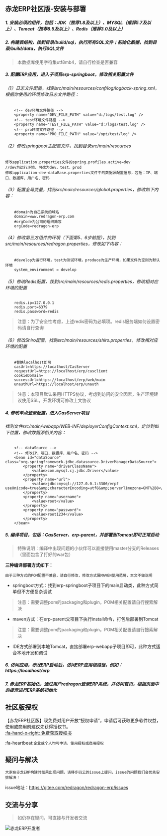 ## 赤龙ERP社区版-安装与部署

##### 1. 安装必须的组件，包括：JDK（推荐1.8及以上）、MYSQL（推荐5.7及以上）、Tomcat（推荐8.5及以上）、Redis（推荐3.0及以上）

##### 2. 构建表结构，找到目录/build/sql，执行所有SQL文件；初始化数据，找到目录/build/data，执行SQL文件
> 本数据库使用字符集utf8mb4，请自行检查是否兼容

##### 3. 配置ERP应用，进入子项目erp-springboot，修改相关配置文件

###### （1）日志文件配置，找到src/main/resources/conf/log/logback-spring.xml，根据你使用的环境修改日志文件路径：

        <!-- dev环境文件路径 -->
        <property name="DEV_FILE_PATH" value="d:/logs/test.log" />
        <!-- test环境文件路径 -->
        <property name="TEST_FILE_PATH" value="d:/logs/test.log" />
        <!-- pro环境文件路径 -->
        <property name="PRO_FILE_PATH" value="/opt/test/log" />

###### （2）修改springboot主配置文件，找到目录src/main/resources

    修改application.properties文件的spring.profiles.active=dev
    //dev为运行环境，可改为dev，test，prod
    修改application-dev-dataBase.properties文件中的数据源配置信息，包括：IP、端口、数据库、用户名、密码

###### （3）配置全局变量，找到src/main/resources/global.properties，修改如下内容：

        #domain为自己系统的域名
        domain=www.redragon-erp.com
        #orgCode为公司的组织简写
        orgCode=redragon-erp

###### （4）修改第三方组件的环境（下面第5、6步前提），找到src/main/resources/redragon.properties，修改如下内容：

        #develop为运行环境，test为测试环境，produce为生产环境，如果文件为空则为默认环境
        system_environment = develop

###### （5）修改Redis配置，找到src/main/resources/redis.properties，修改相对应环境的配置

        redis.ip=127.0.0.1
        redis.port=6379
        redis.password=redis

> 注意：为了安全性考虑，上述redis密码为必填项。redis服务端如何设置密码请自行查询

###### （6）修改Shiro配置，找到src/main/resources/shiro.properties，修改相对应环境的配置

        #替换localhost即可
        casUrl=https://localhost/CasServer
        requestUrl=https://localhost/erp/casclient
        cookieDomain=
        successUrl=https://localhost/erp/web/main
        unauthUrl=https://localhost/erp/unauth

> 注意：本项目默认采用HTTPS协议，考虑到访问的安全因素，生产环境建议使用SSL，开发环境可修改上文协议

##### 4. 修改单点登录配置，进入CasServer项目

###### 找到文件src/main/webapp/WEB-INF/deployerConfigContext.xml，定位到如下位置，修改数据源相关内容：

        <!-- dataSource -->
        <!-- 修改IP、端口、数据库、用户名、密码 -->  
        <bean id="dataSource" class="org.springframework.jdbc.datasource.DriverManagerDataSource">
            <property name="driverClassName">
                <value>com.mysql.cj.jdbc.Driver</value>
            </property>
            <property name="url">
                <value>jdbc:mysql://127.0.0.1:3306/erp?useUnicode=true&amp;characterEncoding=utf8&amp;serverTimezone=GMT%2B8</value>
            </property>
            <property name="username">
                <value>root</value>
            </property>
            <property name="password">
                <value>root1234</value>
            </property>
        </bean>

##### 5. 编译项目，包括：CasServer、erp-parent，并部署到Tomcat即可正常启动

> 特殊说明：编译中出现问题的小伙伴可以直接使用master分支的Releases（里面包含了打好的war包）

**三种编译部署方式如下：**

`由于三种方式的POM配置不兼容，请自行修改，修改方式属MAVEN使用范畴，本文不做说明`

- springboot方式：找到erp-springboot子项目下的main启动类，此种方式简单但不方便复杂调试

> 注意：需要调整pom的packaging和plugin，POM相关配置请自行搜索解决

- maven方式：在erp-parent父项目下执行install命令，打包后部署到Tomcat

> 注意：需要调整pom的packaging和plugin，POM相关配置请自行搜索解决

- IDE方式部署到本地Tomcat，直接部署erp-webapp子项目即可，此种方式适合本地开发和调试

##### 6. 访问应用，赤龙ERP启动后，访问ERP应用根路径，例如：https://localhost/erp

##### 7. 赤龙ERP初始化，通过用户redragon登录ERP系统，并访问首页，根据页面中的提示进行ERP系统初始化

## 社区版授权

【赤龙ERP社区版】现免费对用户开放“授权申请”，申请后可获取更多软件权益，使用或商用前建议先获得授权书。<br/>[:fa-hand-o-right: 免费获取授权书](https://www.redragon-erp.com/grant-community.html "免费获取授权")

:fa-heartbeat:`企业或个人均可申请，使用授权或商用授权`

## 疑问与解决

`大家在赤龙ERP构建时如果出现问题，请移步码云的issue上提问，issue的问题我们会优先安排解决！`

issue地址：https://gitee.com/redragon/redragon-erp/issues

## 交流与分享

> 如仍存在疑问，可直接与开发者交流

![赤龙ERP开发者](http://www.redragon-erp.com/images/redragon.png "赤龙ERP开发者")

